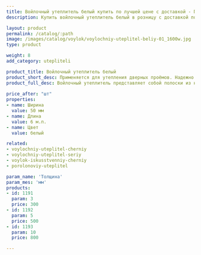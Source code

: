 ```yaml
---
title: Войлочный утеплитель белый купить по лучшей цене с доставкой - Поролоныч
description: Купить войлочный утеплитель белый в розницу с доставкой по Москве в интернет-магазине Поролоныча.

layout: product
permalink: /catalog/:path
image: /images/catalog/voylok/voylochniy-uteplitel-beliy-01_1600w.jpg
type: product

weight: 8
add_category: utepliteli

product_title: Войлочный утеплитель белый
product_short_desc: Применяется для утепления дверных проёмов. Надежно защищает от сквозняков и попадания холодного воздуха в помещение.
product_full_desc: Войлочный утеплитель представляет собой полоски из натурального войлока шириной 50 мм. Используется для утепления дверей и окон. Обладает отличными тепло- и звукоизоляционными свойствами.
        
price_after: "шт"
properties:
- name: Ширина
  value: 50 мм
- name: Длина
  value: 6 м.п.
- name: Цвет
  value: белый

related:
- voylochniy-uteplitel-cherniy
- voylochniy-uteplitel-seriy
- voylok-iskusstvenniy-cherniy
- porolonoviy-uteplitel

param_name: 'Толщина'
param_mes: 'мм'
products:
- id: 1191
  param: 3
  price: 300
- id: 1192
  param: 5
  price: 500
- id: 1193
  param: 10
  price: 800

---
```

